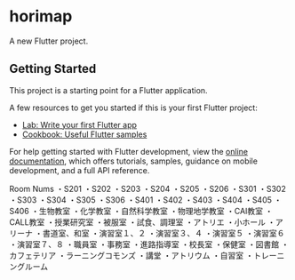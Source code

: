 # horimap

A new Flutter project.

## Getting Started

This project is a starting point for a Flutter application.

A few resources to get you started if this is your first Flutter project:

- [Lab: Write your first Flutter app](https://docs.flutter.dev/get-started/codelab)
- [Cookbook: Useful Flutter samples](https://docs.flutter.dev/cookbook)

For help getting started with Flutter development, view the
[online documentation](https://docs.flutter.dev/), which offers tutorials,
samples, guidance on mobile development, and a full API reference.

Room Nums
・S201
・S202
・S203
・S204
・S205
・S206
・S301
・S302
・S303
・S304
・S305
・S306
・S401
・S402
・S403
・S404
・S405
・S406
・生物教室
・化学教室
・自然科学教室
・物理地学教室
・CAI教室
・CALL教室
・授業研究室
・被服室
・試食、調理室
・アトリエ
・小ホール
・アリーナ
・書道室、和室
・演習室１、２
・演習室３、４
・演習室５
・演習室６
・演習室７、８
・職員室
・事務室
・進路指導室
・校長室
・保健室
・図書館
・カフェテリア
・ラーニングコモンズ
・講堂
・アトリウム
・自習室
・トレーニングルーム
